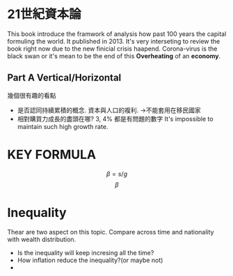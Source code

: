 # 21世紀資本論
 This book introduce the framwork of analysis how past 100 years the capital formuling the world.
 It published in 2013. It's very interseting  to review the book right now due to the new finicial crisis haapend. Corona-virus is the black swan or it's mean to be the end of this **Overheating** of an **economy**.
 
 ## Part A Vertical/Horizontal 
 幾個很有趣的看點
- 是否認同持續累積的概念. 資本與人口的複利. ->不能套用在移民國家
- 相對購買力成長的盡頭在哪? 3, 4% 都是有問題的數字 It's impossible to maintain such high growth rate.

# KEY FORMULA
$$ \beta = s/g$$
$$\beta$$
# Inequality
Thear are two aspect on this topic. Compare across time and nationality with wealth distribution. 
- Is the inequality will keep incresing all the time?
- How inflation reduce the inequality?(or maybe not)
- 
<!--stackedit_data:
eyJoaXN0b3J5IjpbMTkxNDMxMjE3NiwxODUxNDAxMjU1LDQ2Nj
E5MjIwN119
-->